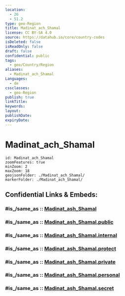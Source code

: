 ```yaml
---
location:
  - 26
  - 51.2
type: geo-Region
title: Madinat_ach_Shamal
license: CC BY-SA 4.0
source: https://datahub.io/core/country-codes
isDeleted: false
isReadOnly: false
draft: false
confidential: public
tags:
  - geo/Country/Region
aliases:
  - Madinat_ach_Shamal
Languages:
  - de
cssclasses:
  - geo-Region
publish: true
linkTitle:
keywords:
layout:
publishDate:
expiryDate:
---
```


# Madinat_ach_Shamal

```leaflet
id: Madinat_ach_Shamal
zoomFeatures: true 
minZoom: 2 
maxZoom: 18
geojsonFolder: ./Madinat_ach_Shamal/
markerFolder: ./Madinat_ach_Shamal/
```


## Confidential Links & Embeds: 

### #is_/same_as :: [Madinat_ash_Shamal](/_Standards/Earth/Continent/Asia/Asia~West/Qatar/municipalities~Qatar/Madinat_ash_Shamal.md) 

### #is_/same_as :: [Madinat_ash_Shamal.public](/_public/Earth/Continent/Asia/Asia~West/Qatar/municipalities~Qatar/Madinat_ash_Shamal.public.md) 

### #is_/same_as :: [Madinat_ash_Shamal.internal](/_internal/Earth/Continent/Asia/Asia~West/Qatar/municipalities~Qatar/Madinat_ash_Shamal.internal.md) 

### #is_/same_as :: [Madinat_ash_Shamal.protect](/_protect/Earth/Continent/Asia/Asia~West/Qatar/municipalities~Qatar/Madinat_ash_Shamal.protect.md) 

### #is_/same_as :: [Madinat_ash_Shamal.private](/_private/Earth/Continent/Asia/Asia~West/Qatar/municipalities~Qatar/Madinat_ash_Shamal.private.md) 

### #is_/same_as :: [Madinat_ash_Shamal.personal](/_personal/Earth/Continent/Asia/Asia~West/Qatar/municipalities~Qatar/Madinat_ash_Shamal.personal.md) 

### #is_/same_as :: [Madinat_ash_Shamal.secret](/_secret/Earth/Continent/Asia/Asia~West/Qatar/municipalities~Qatar/Madinat_ash_Shamal.secret.md)

